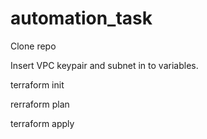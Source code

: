 # automation_task
Clone repo

Insert VPC keypair and subnet in to variables.

terraform init

rerraform plan

terraform apply
